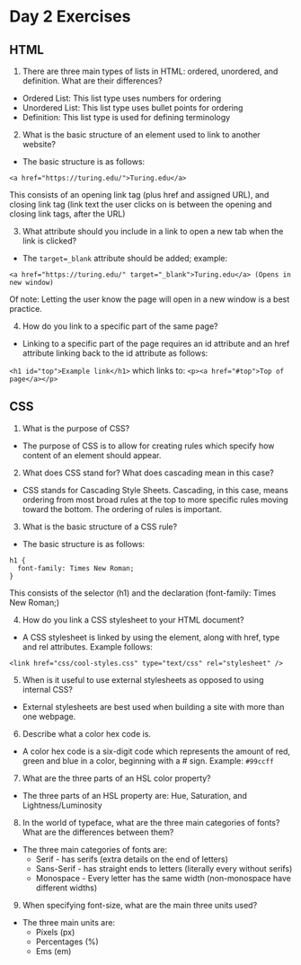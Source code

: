 # Day 2 Exercises
## HTML
1. There are three main types of lists in HTML: ordered, unordered, and definition. What are their differences?
- Ordered List: This list type uses numbers for ordering
- Unordered List: This list type uses bullet points for ordering
- Definition: This list type is used for defining terminology

2. What is the basic structure of an element used to link to another website?
- The basic structure is as follows:
```
<a href="https://turing.edu/">Turing.edu</a>
```
This consists of an opening link tag (plus href and assigned URL), and closing link tag (link text the user clicks on is between the opening and closing link tags, after the URL)

3. What attribute should you include in a link to open a new tab when the link is clicked?
- The `target=_blank` attribute should be added; example:
```
<a href="https://turing.edu/" target="_blank">Turing.edu</a> (Opens in new window)
```
Of note: Letting the user know the page will open in a new window is a best practice.

4. How do you link to a specific part of the same page?
- Linking to a specific part of the page requires an id attribute and an href attribute linking back to the id attribute as follows:

`<h1 id="top">Example link</h1>`
which links to:
`<p><a href="#top">Top of page</a></p>`

## CSS
1. What is the purpose of CSS?
- The purpose of CSS is to allow for creating rules which specify how content of an element should appear.

2. What does CSS stand for? What does cascading mean in this case?
- CSS stands for Cascading Style Sheets. Cascading, in this case, means ordering from most broad rules at the top to more specific rules moving toward the bottom. The ordering of rules is important.

3. What is the basic structure of a CSS rule?
- The basic structure is as follows:
```
h1 {
  font-family: Times New Roman;
}
```
This consists of the selector (h1) and the declaration (font-family: Times New Roman;)

4. How do you link a CSS stylesheet to your HTML document?
- A CSS stylesheet is linked by using the <link /> element, along with href, type and rel attributes. Example follows:
```
<link href="css/cool-styles.css" type="text/css" rel="stylesheet" />
```

5. When is it useful to use external stylesheets as opposed to using internal CSS?
- External stylesheets are best used when building a site with more than one webpage.

6. Describe what a color hex code is.
- A color hex code is a six-digit code which represents the amount of red, green and blue in a color, beginning with a # sign. Example: `#99ccff`

7. What are the three parts of an HSL color property?
- The three parts of an HSL property are: Hue, Saturation, and Lightness/Luminosity

8. In the world of typeface, what are the three main categories of fonts? What are the differences between them?
- The three main categories of fonts are:
  * Serif - has serifs (extra details on the end of letters)
  * Sans-Serif - has straight ends to letters (literally every without serifs)
  * Monospace - Every letter has the same width (non-monospace have different widths)

9. When specifying font-size, what are the main three units used?
- The three main units are:
  * Pixels (px)
  * Percentages (%)
  * Ems (em)
